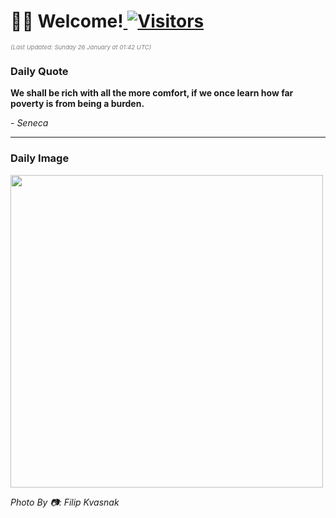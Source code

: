 <h1>👋🏽 Welcome!<a href="https://github.com/OmitNomis/"> <img src="https://visitor-badge.laobi.icu/badge?page_id=OmitNomis" alt="Visitors"></a></h1>

<i><p style="font-size: 0.6rem; color:gray">(Last Updated: Sunday 26 January at 01:42 UTC)</p></i>

<h3> Daily Quote </h3>
<b><p>We shall be rich with all the more comfort, if we once learn how far poverty is from being a burden.</p></b>
<i><caption style="font-size: 0.8rem; color:gray;">- Seneca</caption></i>


<hr>

<h3>Daily Image</h3>
<a href="https://images.unsplash.com/photo-1734545503371-9a45282044d8?crop=entropy&cs=srgb&fm=jpg&ixid=M3w2MjM3MzF8MHwxfHJhbmRvbXx8fHx8fHx8fDE3Mzc4NTU3NTF8&ixlib=rb-4.0.3&q=85" target="_blank"><img style="height:500px;" src=https://images.unsplash.com/photo-1734545503371-9a45282044d8?crop=entropy&cs=srgb&fm=jpg&ixid=M3w2MjM3MzF8MHwxfHJhbmRvbXx8fHx8fHx8fDE3Mzc4NTU3NTF8&ixlib=rb-4.0.3&q=85"/></a>

<i><caption style="font-size: 0.8rem; color:gray;"> Photo By 📷: Filip Kvasnak</caption></i>
